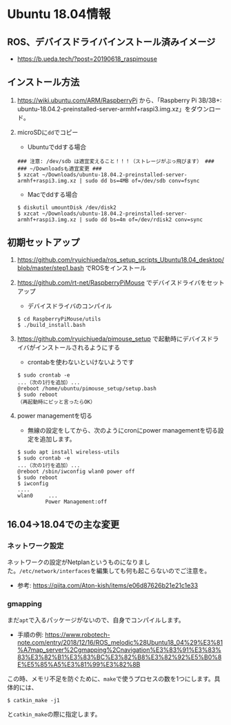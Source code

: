 # Ubuntu 18.04情報

## ROS、デバイスドライバインストール済みイメージ

* https://b.ueda.tech/?post=20190618_raspimouse

## インストール方法

1. https://wiki.ubuntu.com/ARM/RaspberryPi から、「Raspberry Pi 3B/3B+: ubuntu-18.04.2-preinstalled-server-armhf+raspi3.img.xz」をダウンロード。
1. microSDに`dd`でコピー
    * Ubuntuでddする場合

    ```
    ### 注意: /dev/sdb は適宜変えること！！！（ストレージがぶっ飛びます） ###
    ### ~/Downloadsも適宜変更 ###
    $ xzcat ~/Downloads/ubuntu-18.04.2-preinstalled-server-armhf+raspi3.img.xz | sudo dd bs=4MB of=/dev/sdb conv=fsync
    ```

    * Macでddする場合

    ```
    $ diskutil umountDisk /dev/disk2
    $ xzcat ~/Downloads/ubuntu-18.04.2-preinstalled-server-armhf+raspi3.img.xz | sudo dd bs=4m of=/dev/rdisk2 conv=sync
    ```

## 初期セットアップ

1. https://github.com/ryuichiueda/ros_setup_scripts_Ubuntu18.04_desktop/blob/master/step1.bash でROSをインストール
1. https://github.com/rt-net/RaspberryPiMouse でデバイスドライバをセットアップ

    * デバイスドライバのコンパイル

    ```
    $ cd RaspberryPiMouse/utils
    $ ./build_install.bash
    ```

1. https://github.com/ryuichiueda/pimouse_setup で起動時にデバイスドライバがインストールされるようにする
    * crontabを使わないといけないようです

    ```
    $ sudo crontab -e 
    ...（次の1行を追加）...
    @reboot /home/ubuntu/pimouse_setup/setup.bash
    $ sudo reboot
    （再起動時にピッと言ったらOK）
    ```

1. power managementを切る
    * 無線の設定をしてから、次のようにcronにpower managementを切る設定を追加します。
    

    ```
    $ sudo apt install wireless-utils
    $ sudo crontab -e 
    ...（次の1行を追加）...
    @reboot /sbin/iwconfig wlan0 power off
    $ sudo reboot
   $ iwconfig 
   ....
   wlan0     ...
             Power Management:off
    ```

## 16.04->18.04での主な変更

### ネットワーク設定

ネットワークの設定がNetplanというものになりました。`/etc/network/interfaces`を編集しても何も起こらないのでご注意を。

* 参考: https://qiita.com/Aton-kish/items/e06d87626b21e21c1e33

### gmapping

まだ`apt`で入るパッケージがないので、自身でコンパイルします。

* 手順の例: https://www.robotech-note.com/entry/2018/12/16/ROS_melodic%28Ubuntu18_04%29%E3%81%A7map_server%2Cgmapping%2Cnavigation%E3%83%91%E3%83%83%E3%82%B1%E3%83%BC%E3%82%B8%E3%82%92%E5%B0%8E%E5%85%A5%E3%81%99%E3%82%8B

この時、メモリ不足を防ぐために、`make`で使うプロセスの数を1つにします。具体的には、

```
$ catkin_make -j1
```

と`catkin_make`の際に指定します。
